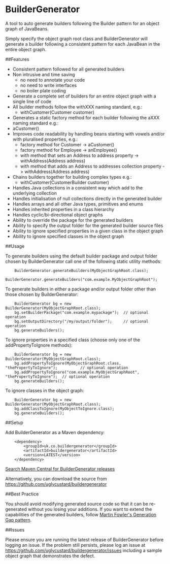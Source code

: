 BuilderGenerator
================

A tool to auto generate builders following the Builder pattern for an object graph of JavaBeans.

Simply specify the object graph root class and BuilderGenerator will generate a builder following a 
consistent pattern for each JavaBean in the entire object graph.

##Features

- Consistent pattern followed for all generated builders
- Non intrusive and time saving 
  - no need to annotate your code
  - no need to write interfaces
  - no boiler plate coding 
- Generate a complete set of builders for an entire object graph with a single line of code
- All builder methods follow the withXXX naming standard, e.g.: 
  - withCustomer(Customer customer)
- Generates a static factory method for each builder following the aXXX naming standard e.g.: 
 - aCustomer()
- Improves code readability by handling beans starting with vowels and/or with pluralised properties, e.g.: 
  - factory method for Customer -> aCustomer()
  - factory method for Employee -> anEmployee()
  - with method that sets an Address to address property -> withAddress(Address address)
  - with method that adds an Address to addresses collection property -> withAddress(Address address)
- Chains builders together for building complex types e.g.:
  - withCustomer(CustomerBuilder customer)
- Handles Java collections in a consistent way which add to the underlying collection    
- Handles initialisation of null collections directly in the generated builder
- Handles arrays and all other Java types, primitives and enums
- Handles inherited properties in a class hierarchy
- Handles cyclic/bi-directional object graphs
- Ability to override the package for the generated builders
- Ability to specify the output folder for the generated builder source files
- Ability to ignore specified properties in a given class in the object graph
- Ability to ignore specified classes in the object graph

##Usage

To generate builders using the default builder package and output folder chosen by BuilderGenerator call one of the following static utility methods:

```
    BuilderGenerator.generateBuilders(MyObjectGraphRoot.class);
    BuilderGenerator.generateBuilders("com.example.MyObjectGraphRoot");
```

To generate builders in either a package and/or output folder other than those chosen by BuilderGenerator:

```
    BuilderGenerator bg = new BuilderGenerator(MyObjectGraphRoot.class);
    bg.setBuilderPackage("com.example.mypackage");  // optional operation
    bg.setOutputDirectory("/my/output/folder");     // optional operation
    bg.generateBuilders();
```

To ignore properties in a specified class (choose only one of the addPropertyToIgnore methods):

```
    BuilderGenerator bg = new BuilderGenerator(MyObjectGraphRoot.class);
    bg.addPropertyToIgnore(MyObjectGraphRoot.class, "thePropertyToIgnore");          // optional operation
    bg.addPropertyToIgnore("com.example.MyObjectGraphRoot", "thePropertyToIgnore");  // optional operation
    bg.generateBuilders();
```

To ignore classes in the object graph:

```
    BuilderGenerator bg = new BuilderGenerator(MyObjectGraphRoot.class);
    bg.addClassToIgnore(MyObjectToIgnore.class);
    bg.generateBuilders();
```

##Setup

Add BuilderGenerator as a Maven dependency:

```
    <dependency>
        <groupId>uk.co.buildergenerator</groupId>
        <artifactId>buildergenerator</artifactId>
        <version>LATEST</version>
    </dependency>
```
[Search Maven Central for BuilderGenerator releases](http://search.maven.org/#search%7Cga%7C1%7Cuk.co.buildergenerator.buildergenerator)

Alternatively, you can download the source from https://github.com/uglycustard/buildergenerator

##Best Practice

You should avoid modifying generated source code so that it can be re-generated without you losing your additions.
If you want to extend the capabilities of the generated builders, follow [Martin Fowler's Generation Gap pattern](http://martinfowler.com/dslCatalog/generationGap.html).

##Issues

Please ensure you are running the latest release of BuilderGenerator before logging an issue.
If the problem still persists, please log an issue at https://github.com/uglycustard/buildergenerator/issues including a sample object graph that demonstrates the defect.

